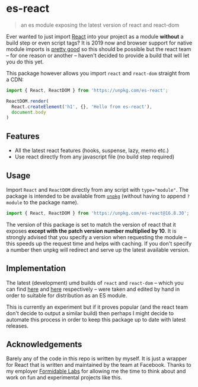 # es-react
> an es module exposing the latest version of react and react-dom

Ever wanted to just import [React](https://github.com/facebook/react) into your project as a module **without** a build step or even script tags? It is 2019 now and browser support for native module imports is [pretty good](https://caniuse.com/#feat=es6-module) so this should be possible but the react team – for one reason or another – haven't decided to provide a build that will let you do this yet.

This package however allows you import `react` and `react-dom` straight from a CDN:

```js
import { React, ReactDOM } from 'https://unpkg.com/es-react';

ReactDOM.render(
  React.createElement('h1', {}, 'Hello from es-react'),
  document.body
)
```

## Features

- All the latest react features (hooks, suspense, lazy, memo etc.)
- Use react directly from any javascript file (no build step required)

## Usage

Import `React` and `ReactDOM` directly from any script with `type="module"`. The package is intended to be available from [`unpkg`](https://unpkg.com) (without having to append `?module` to the package name).

```js
import { React, ReactDOM } from 'https://unpkg.com/es-react@16.8.30';
```

The version of this package is set to match the version of react that it exposes **except with the patch version number multiplied by 10**. It is strongly advised that you specify a version when requesting the module – this speeds up the request time and helps with caching. If you don't specify a number then unpkg will redirect and serve up the latest available version.

## Implementation

The latest (development) umd builds of `react` and `react-dom` – which you can find [here](https://unpkg.com/react@16.8.3/umd/react.development.js) and [here](https://unpkg.com/react-dom@16.8.3/umd/react-dom.development.js) respectively – were taken and edited by hand in order to suitable for distribution as an ES module.

This is currently an experiment but if it proves popular (and the react team don't decide to output a similar build) then perhaps I might decide to automate this process in order to keep this package up to date with latest releases.

## Acknowledgements

Barely any of the code in this repo is written by myself. It is just a wrapper for React that is written and maintained by the team at Facebook. Thanks to my employer [Formidable Labs](https://github.com/formidablelabs) for allowing me the time to think about and work on fun and experimental projects like this.
